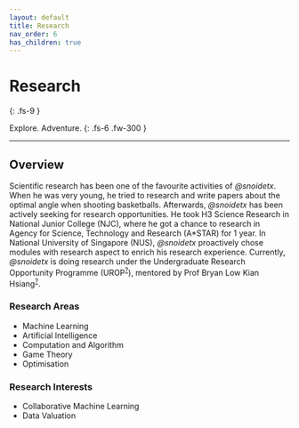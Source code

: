 ```yaml
---
layout: default
title: Research
nav_order: 6
has_children: true
---
```


# Research
{: .fs-9 }

Explore. Adventure.
{: .fs-6 .fw-300 }

---

## Overview

Scientific research has been one of the favourite activities of *@snoidetx*. When he was very young, he tried to research and write papers about the optimal angle when shooting basketballs. Afterwards, *@snoidetx* has been actively seeking for research opportunities. He took H3 Science Research in National Junior College (NJC), where he got a chance to research in Agency for Science, Technology and Research (A\*STAR) for 1 year. In National University of Singapore (NUS), *@snoidetx* proactively chose modules with research aspect to enrich his research experience. Currently, *@snoidetx* is doing research under the Undergraduate Research Opportunity Programme (UROP<sup>[?](https://www.comp.nus.edu.sg/programmes/ug/project/urop/)</sup>), mentored by Prof Bryan Low Kian Hsiang<sup>[?](https://www.comp.nus.edu.sg/cs/people/lowkh/)</sup>.

### Research Areas

* Machine Learning
* Artificial Intelligence
* Computation and Algorithm
* Game Theory
* Optimisation

### Research Interests

* Collaborative Machine Learning
* Data Valuation

<!--

## Research Papers

### [Predicting Scores and Controversialities of Reddit Posts Using Machine Learning](./predicting-scores-and.md)
X. Tian, J. Fan, Z. Xin, J. Han, & B. Li · 2022 · National University of Singapore

### [Somatropin and Growth Hormone Deficiency](./somatropin-and-growth.md)
X. Tian, & J. Fan · 2021 · National University of Singapore

### [Identifying the Geometry of an Object Using Lock-in Thermography](./identifying-the-geometry.md)
X. Tian, M. Yin, & H. Goh · 2019 · ResearchGate

### [Thermography - A Big Data Problem (Experiments)](./thermography-a-big.md)
X. Tian, & H. Goh · 2019 · Agency for Science, Technology and Research

## Other Materials

### [[Paper Review] Data Shapley: Equitable Valuation of Data for Machine Learning](./data-shapley-equitable.md)
X. Tian · 2022 · National University of Singapore

-->